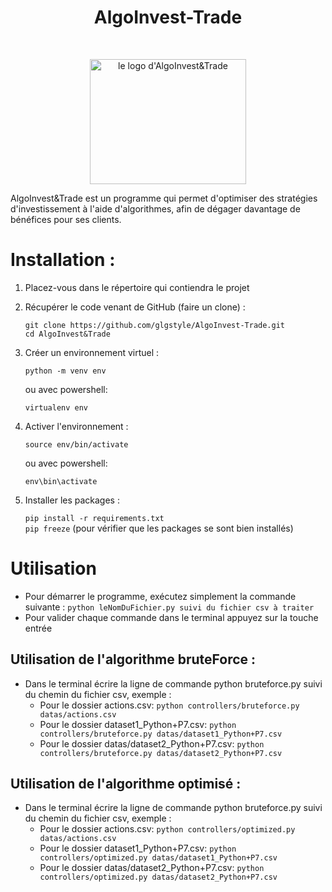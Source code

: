 


# <h1 align="center">AlgoInvest-Trade</h1>
</br>
<p align="center">
    <img src="https://user.oc-static.com/upload/2020/09/18/1600429119334_P6.png" 
            alt="le logo d'AlgoInvest&Trade" 
            width="250" 
            height="200"/>
</p>


AlgoInvest&Trade est un programme qui permet d'optimiser des stratégies d'investissement à l'aide d'algorithmes, afin de dégager davantage de bénéfices pour ses clients. 

# Installation :

1. Placez-vous dans le répertoire qui contiendra le projet 
  
2. Récupérer le code venant de GitHub (faire un clone) :  
    ```
    git clone https://github.com/glgstyle/AlgoInvest-Trade.git
    cd AlgoInvest&Trade
    ```
3. Créer un environnement virtuel : 

    ```python -m venv env```

    ou avec powershell:

    ```virtualenv env```

4. Activer l'environnement :  

    ```source env/bin/activate ```

    ou avec powershell:
    
    ```env\bin\activate```

5. Installer les packages :

    ```pip install -r requirements.txt```  
    ```pip freeze``` (pour vérifier que les packages se sont bien installés)

# Utilisation

- Pour démarrer le programme, exécutez simplement la commande suivante :
    ```python leNomDuFichier.py suivi du fichier csv à traiter```
- Pour valider chaque commande dans le terminal appuyez sur la touche  entrée 

## Utilisation de l'algorithme bruteForce :
- Dans le terminal écrire la ligne de commande python bruteforce.py suivi du chemin du fichier csv, exemple :  
    - Pour le dossier actions.csv:
    ```python controllers/bruteforce.py datas/actions.csv```
    - Pour le dossier dataset1_Python+P7.csv:
    ```python controllers/bruteforce.py datas/dataset1_Python+P7.csv```
    - Pour le dossier datas/dataset2_Python+P7.csv:
    ```python controllers/bruteforce.py datas/dataset2_Python+P7.csv```

## Utilisation de l'algorithme optimisé :
- Dans le terminal écrire la ligne de commande python bruteforce.py suivi du chemin du fichier csv, exemple :  
    - Pour le dossier actions.csv:
    ```python controllers/optimized.py datas/actions.csv```
    - Pour le dossier dataset1_Python+P7.csv:
    ```python controllers/optimized.py datas/dataset1_Python+P7.csv```
    - Pour le dossier datas/dataset2_Python+P7.csv:
    ```python controllers/optimized.py datas/dataset2_Python+P7.csv```


